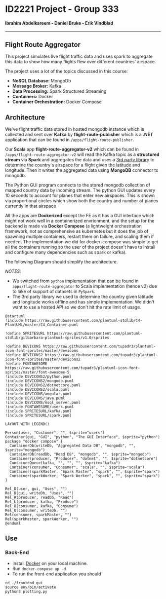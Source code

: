 # ID2221 Project - Group 333
#### Ibrahim Abdelkareem - Daniel Bruke - Erik Vindblad
----------

## Flight Route Aggregator
This project simulates live flight traffic data and uses spark to aggregate this data to show how many flights flew over different countries' airspace.  

The project uses a lot of the topics discussed in this course:
- **NoSQL Database:** MongoDb
- **Message Broker:** Kafka
- **Data Processing:** Spark Structured Streaming
- **Containers:** Docker
- **Container Orchestration:** Docker Compose

## Architecture
We've flight traffic data stored in hosted mongodb instance which is collected and sent over **Kafka** by **flight-route-publisher** which is a **.NET** application that can be found in `/apps/flight-route-publisher`. 

Our **Scala** app **flight-route-aggregator-v2** which can be found in `/apps/flight-route-aggregator-v2` will read the Kafka topic as a **structured stream** via **Spark** and aggregates the data and uses a [3rd party library](https://github.com/AReallyGoodName/OfflineReverseGeocode) to determine the country's airspace for a flight given the latitude and longitude. Then it writes the aggregated data using **MongoDB** connector to mongodb.

The Python GUI program connects to the stored mongodb collection of mapped country data by incoming stream. The python GUI updates every 10 seconds to account for planes that enter new airspaces. This is shown via proportional circles which show both the country and number of planes currently in that airspace

All the apps are **Dockerized** except the FE as it has a GUI interface which might not work well in a containerized envrionment, and the setup for the backend is made via **Docker Compose** (a lightweight orchestration framework, not as comprehensive as kubernetes but it does the job of spawning multiple containers, restart them on failure, and scaling them if needed. The implementation we did for docker-compose was simple to get all the containers running so the user of the project doesn't have to install and configure many dependencies such as spark or kafka).

The following Diagram should simplify the architecture.


*NOTES*: 
- We switched from `python` implementation that can be found in `apps/flight-route-aggregator` to Scala implementation (hence v2) due to lake of support of datasets in `PySpark`.
- The 3rd party library we used to determine the country given latitude and longitude works offline and has simple implementation. We didn't want to use a hosted API so we don't hit the rate limit of usage.

```plantuml
@startuml
!include https://raw.githubusercontent.com/plantuml-stdlib/C4-PlantUML/master/C4_Container.puml

!define SPRITESURL https://raw.githubusercontent.com/plantuml-stdlib/gilbarbara-plantuml-sprites/v1.0/sprites

!define DEVICONS https://raw.githubusercontent.com/tupadr3/plantuml-icon-font-sprites/master/devicons
!define DEVICONS2 https://raw.githubusercontent.com/tupadr3/plantuml-icon-font-sprites/master/devicons2
!define FONTAWESOME https://raw.githubusercontent.com/tupadr3/plantuml-icon-font-sprites/master/font-awesome-5
!include DEVICONS2/python.puml
!include DEVICONS2/mongodb.puml
!include DEVICONS2/dotnetcore.puml
!include DEVICONS2/scala.puml
!include DEVICONS/angular.puml
!include DEVICONS/java.puml
!include DEVICONS/msql_server.puml
!include FONTAWESOME/users.puml
!include SPRITESURL/kafka.puml
!include SPRITESURL/spark.puml

LAYOUT_WITH_LEGEND()

Person(user, "Customer", "", $sprite="users")
Container(gui, "GUI", "python", "The GUI Interface", $sprite="python")
package "docker compose" {
  ContainerDb(writeDb, "Aggregated Data DB", "mongodb", "", $sprite="mongodb")
  ContainerDb(readDb, "Read DB", "mongodb", "", $sprite="mongodb")
  Container(producer, "Producer", "dotnet", "", $sprite="dotnetcore")
  ContainerQueue(kafka, "", "", "", $sprite="kafka")
  Container(consumer, "Consumer", "scala", "", $sprite="scala")
  Container(sparkMaster, "Spark Master", "spark", "", $sprite="spark")
  Container(sparkWorker, "Spark Worker", "spark", "", $sprite="spark")
}

Rel_D(user, gui, "Uses", "")
Rel_D(gui, writeDb, "Uses", "")
Rel_R(producer, readDb, "Read")
Rel_L(producer, kafka, "Produce")
Rel_D(consumer, kafka, "Consume")
Rel_U(consumer, writeDb, "")
Rel(consumer, sparkMaster, "")
Rel(sparkMaster, sparkWorker, "")
@enduml
```
## Use
### Back-End
- Install [Docker](https://docs.docker.com/engine/install/) on your local machine.
- Run `docker-compose up -d`
- To run the front-end application you should 

```shell
cd ./frontend_gui
source env/bin/activate
python3 plotting.py
```


